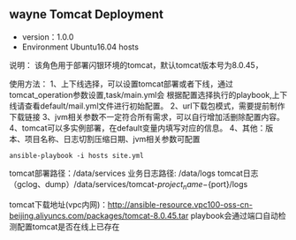 ## wayne Tomcat Deployment

- version：1.0.0
- Environment Ubuntu16.04 hosts

说明：
    该角色用于部署闪银环境的tomcat，默认tomcat版本号为8.0.45，

使用方法：
    1、上下线选择，可以设置tomcat部署或者下线，通过tomcat_operation参数设置,task/main.yml会
       根据配置选择执行的playbook,上下线请查看default/mail.yml文件进行初始配置。
    2、url下载包模式，需要提前制作下载链接
    3、jvm相关参数不一定符合所有需求，可以自行增加活删除配置内容。
    4、tomcat可以多实例部署，在default变量内填写对应的信息。
    4、其他：版本、项目名称、日志切割压缩日期、jvm相关参数可配置

	ansible-playbook -i hosts site.yml

tomcat部署路径：/data/services
业务日志路径: /data/logs
tomcat日志（gclog、dump）/data/services/tomcat-${project_name}-${port}/logs

tomcat下载地址(vpc内网)：http://ansible-resource.vpc100-oss-cn-beijing.aliyuncs.com/packages/tomcat-8.0.45.tar
playbook会通过端口自动检测配置tomcat是否在线上已存在
